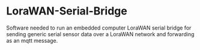# LoraWAN-Serial-Bridge
Software needed to run an embedded computer LoraWAN serial bridge for sending generic serial sensor data over a LoraWAN network and forwarding as an mqtt message.
